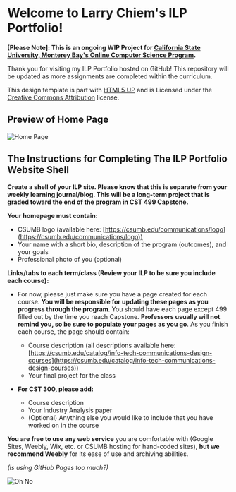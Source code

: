 # Welcome to Larry Chiem's ILP Portfolio!


**[Please Note]: This is an ongoing WIP  Project for
 [California State University, Monterey Bay's Online Computer Science Program](https://csumb.edu/csonline).**

Thank you for visiting my ILP Portfolio hosted on GitHub!
This repository will be updated as more assignments are completed within the curriculum. 

This design template is part with [HTML5 UP](http://html5up.net/) and
 is Licensed under the  [Creative Commons Attribution](https://html5up.net/license)  license.

## Preview of Home Page
![Home Page](https://i.gyazo.com/7f17f32ad3bdf8ad2807a7d6d0ffc55d.jpg)

## The Instructions for Completing The ILP Portfolio Website Shell

**Create a shell of your ILP site. Please know that this is separate from your weekly learning journal/blog. This will be a long-term project that is graded toward the end of the program in CST 499 Capstone.**

**Your homepage must contain:**

-   CSUMB logo (available here:  [https://csumb.edu/communications/logo](https://csumb.edu/communications/logo))
-   Your name with a short bio, description of the program (outcomes), and your goals
-   Professional photo of you (optional)

**Links/tabs to each term/class (Review your ILP to be sure you include each course):**

-   For now, please just make sure you have a page created for each course. **You will be responsible for updating these pages as you progress through the program**. You should have each page except 499 filled out by the time you reach Capstone.  **Professors usually will not remind you, so be sure to populate your pages as you go**. As you finish each course, the page should contain:  
    -   Course description (all descriptions available here:  [https://csumb.edu/catalog/info-tech-communications-design-courses](https://csumb.edu/catalog/info-tech-communications-design-courses))
    -   Your final project for the class  
          
        
-   **For CST 300, please add:**
    -   Course description
    -   Your Industry Analysis paper
    -   (Optional) Anything else you would like to include that you have worked on in the course

**You are free to use any web service**  you are comfortable with (Google Sites, Weebly, Wix, etc. or CSUMB hosting for hand-coded sites),  **but we recommend Weebly**  for its ease of use and archiving abilities. 

*(Is using GitHub Pages too much?)*

![Oh No](https://media1.tenor.com/images/ad30224a41cc30d21966f9c54aca12b8/tenor.gif)

